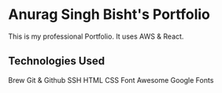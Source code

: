 # Anurag Singh Bisht's Portfolio

This is my professional Portfolio. It uses AWS & React.

## Technologies Used

Brew
Git & Github
SSH
HTML
CSS
Font Awesome
Google Fonts
